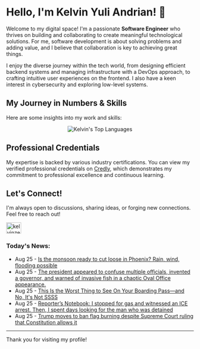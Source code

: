 # Hello, I'm Kelvin Yuli Andrian! 👋

Welcome to my digital space! I'm a passionate **Software Engineer** who thrives on building and collaborating to create meaningful technological solutions. For me, software development is about solving problems and adding value, and I believe that collaboration is key to achieving great things.

I enjoy the diverse journey within the tech world, from designing efficient backend systems and managing infrastructure with a DevOps approach, to crafting intuitive user experiences on the frontend. I also have a keen interest in cybersecurity and exploring low-level systems.

## My Journey in Numbers & Skills

Here are some insights into my work and skills:

<p align="center">
  <img src="https://github-readme-stats.vercel.app/api/top-langs/?username=kelvinzer0&layout=compact&theme=radical" alt="Kelvin's Top Languages" />
</p>

## Professional Credentials

My expertise is backed by various industry certifications. You can view my verified professional credentials on [Credly](https://www.credly.com/users/kelvin-yuli-andrian/badges), which demonstrates my commitment to professional excellence and continuous learning.

## Let's Connect!

I'm always open to discussions, sharing ideas, or forging new connections. Feel free to reach out!

<p align="left">
    <a href="https://linkedin.com/in/kelvinzero" target="blank"><img align="center" src="https://cdn.jsdelivr.net/npm/simple-icons@3.0.1/icons/linkedin.svg" alt="kelvinzero" height="30" width="40" /></a>
</p>

### Today's News:

<!-- feed start -->
- Aug 25 - [Is the monsoon ready to cut loose in Phoenix? Rain, wind, flooding possible](https://www.yahoo.com/news/articles/monsoon-ready-cut-loose-phoenix-175957630.html)
- Aug 25 - [The president appeared to confuse multiple officials, invented a governor, and warned of invasive fish in a chaotic Oval Office appearance.](https://www.yahoo.com/news/videos/president-appeared-confuse-multiple-officials-173521490.html)
- Aug 25 - [This Is the Worst Thing to See On Your Boarding Pass—and No, It's Not SSSS](https://www.yahoo.com/lifestyle/articles/worst-thing-see-boarding-pass-172852293.html)
- Aug 25 - [Reporter’s Notebook: I stopped for gas and witnessed an ICE arrest. Then, I spent days looking for the man who was detained](https://www.yahoo.com/news/articles/reporter-notebook-stopped-gas-witnessed-083043878.html)
- Aug 25 - [Trump moves to ban flag burning despite Supreme Court ruling that Constitution allows it](https://www.yahoo.com/news/articles/trump-moves-ban-flag-burning-170838486.html)
<!-- feed end -->

---

Thank you for visiting my profile!
